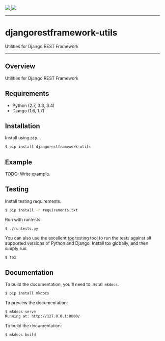 <div class="badges">
    <a href="http://travis-ci.org/benzid-wael/django-rest-framework-utils">
        <img src="https://travis-ci.org/benzid-wael/django-rest-framework-utils.svg?branch=master">
    </a>
    <a href="https://pypi.python.org/pypi/djangorestframework-utils">
        <img src="https://img.shields.io/pypi/v/djangorestframework-utils.svg">
    </a>
</div>

---

# djangorestframework-utils

Utilities for Django REST Framework

---

## Overview

Utilities for Django REST Framework

## Requirements

* Python (2.7, 3.3, 3.4)
* Django (1.6, 1.7)

## Installation

Install using `pip`...

```bash
$ pip install djangorestframework-utils
```

## Example

TODO: Write example.

## Testing

Install testing requirements.

```bash
$ pip install -r requirements.txt
```

Run with runtests.

```bash
$ ./runtests.py
```

You can also use the excellent [tox](http://tox.readthedocs.org/en/latest/) testing tool to run the tests against all supported versions of Python and Django. Install tox globally, and then simply run:

```bash
$ tox
```

## Documentation

To build the documentation, you'll need to install `mkdocs`.

```bash
$ pip install mkdocs
```

To preview the documentation:

```bash
$ mkdocs serve
Running at: http://127.0.0.1:8000/
```

To build the documentation:

```bash
$ mkdocs build
```
